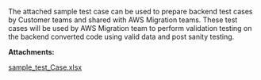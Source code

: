 The attached sample test case can be used to prepare backend test cases by Customer teams and shared with AWS Migration teams. These test cases will be used by AWS Migration team to perform validation testing on the backend converted code using valid data and post sanity testing.

 **Attachments:** 


[sample_test_Case.xlsx](/.attachments/DK-DatabaseMigration/sample_test_Case.xlsx)
